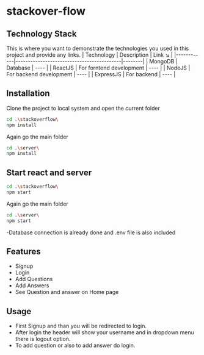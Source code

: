 # stackover-flow

## Technology Stack

This is where you want to demonstrate the technologies you used in this project and provide any links.
| Technology | Description                               | Link ↘️ |
|------------|-------------------------------------------|--------|
| MongoDB    | Database                                  | ----   |
| ReactJS    | For forntend development                  | ----   |
| NodeJS     | For backend development                   | ----   |
| ExpressJS  | For backend                               | ----   |

## Installation

Clone the project to local system and open the current folder

```bash
cd .\stackoverflow\
npm install
```
Again go the main folder 
```bash
cd .\server\
npm install
```

## Start react and server 


```bash
cd .\stackoverflow\
npm start
```

Again go the main folder 
```bash
cd .\server\
npm start
```

-Database connection is already done and .env file is also included 

## Features

- Signup
- Login
- Add Questions
- Add Answers
- See Question and answer on Home page

## Usage

- First Signup and than you will be redirected to login.
- After login the header will show your username and in dropdown menu there is logout option.
- To add question or also to add answer do login.


